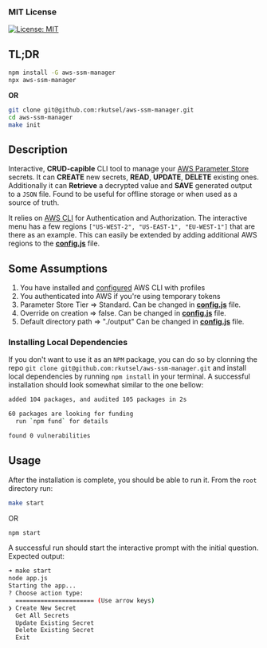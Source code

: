 ### MIT License

[![License: MIT](https://img.shields.io/badge/License-MIT-yellow.svg)](https://opensource.org/licenses/MIT)

## TL;DR

```bash
npm install -G aws-ssm-manager
npx aws-ssm-manager
```
**OR**
```bash
git clone git@github.com:rkutsel/aws-ssm-manager.git
cd aws-ssm-manager
make init
```

## Description

Interactive, **CRUD-capible** CLI tool to manage your [AWS Parameter Store](https://docs.aws.amazon.com/systems-manager/latest/userguide/systems-manager-parameter-store.html) secrets. It can **CREATE** new secrets, **READ**, **UPDATE**, **DELETE** existing ones. Additionally it can **Retrieve** a decrypted value and **SAVE** generated output to a `JSON` file. Found to be useful for offline storage or when used as a source of truth.    

It relies on [AWS CLI](https://aws.amazon.com/cli/) for Authentication and Authorization. The interactive menu has a few regions `["US-WEST-2", "US-EAST-1", "EU-WEST-1"]` that are there as an example. This can easily be extended by adding additional AWS regions to the **[config.js](https://github.com/rkutsel/aws-ssm-manager/blob/main/config.js)** file.

## Some Assumptions

1. You have installed and [configured](https://docs.aws.amazon.com/cli/latest/userguide/cli-configure-quickstart.html) AWS CLI with profiles
2. You authenticated into AWS if you're using temporary tokens
3. Parameter Store Tier => Standard. Can be changed in **[config.js](https://github.com/rkutsel/aws-ssm-manager/blob/main/config.js)** file.
4. Override on creation => false. Can be changed in **[config.js](https://github.com/rkutsel/aws-ssm-manager/blob/main/config.js)** file.
5. Default directory path => "./output" Can be changed in **[config.js](https://github.com/rkutsel/aws-ssm-manager/blob/main/config.js)** file.

### Installing Local Dependencies

If you don't want to use it as an `NPM` package, you can do so by clonning the repo `git clone git@github.com:rkutsel/aws-ssm-manager.git` and install local dependencies by running `npm install` in your terminal. A successful installation should look somewhat similar to the one bellow:

```bash
added 104 packages, and audited 105 packages in 2s

60 packages are looking for funding
  run `npm fund` for details

found 0 vulnerabilities
```

## Usage

After the installation is complete, you should be able to run it. From the `root` directory run:

```bash
make start
```

OR

```bash
npm start
```

A successful run should start the interactive prompt with the initial question. Expected output:

```bash
➜ make start
node app.js
Starting the app...
? Choose action type:
  ====================== (Use arrow keys)
❯ Create New Secret
  Get All Secrets
  Update Existing Secret
  Delete Existing Secret
  Exit
```
